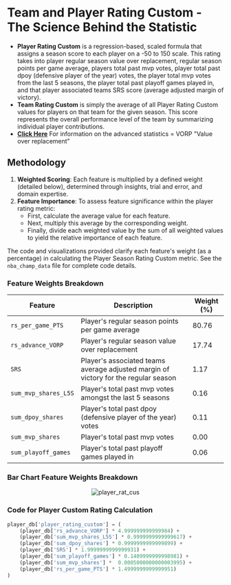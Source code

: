 # Team and Player Rating Custom - The Science Behind the Statistic

- **Player Rating Custom** is a regression-based, scaled formula that assigns a season score to each player on a -50 to 150 scale. This rating takes into player regular season value over replacement, regular season points per game average, players total past mvp votes, player total past dpoy (defensive player of the year) votes, the player total mvp votes from the last 5 seasons, the player total past playoff games played in, and that player associated teams SRS score (average adjusted margin of victory).
- **Team Rating Custom** is simply the average of all Player Rating Custom values for players on that team for the given season. This score represents the overall performance level of the team by summarizing individual player contributions.
- [**Click Here**](https://www.basketball-reference.com/about/glossary.html) For information on the advanced statistics = VORP "Value over replacement"
   
## Methodology 

1. **Weighted Scoring**: Each feature is multiplied by a defined weight (detailed below), determined through insights, trial and error, and domain expertise.
2. **Feature Importance**: To assess feature significance within the player rating metric:
   - First, calculate the average value for each feature.
   - Next, multiply this average by the corresponding weight.
   - Finally, divide each weighted value by the sum of all weighted values to yield the relative importance of each feature.

The code and visualizations provided clarify each feature's weight (as a percentage) in calculating the Player Season Rating Custom metric. See the `nba_champ_data` file for complete code details.

### Feature Weights Breakdown

| Feature                           | Description                                                                                       | Weight (%) |
|-----------------------------------|---------------------------------------------------------------------------------------------------|------------|
| `rs_per_game_PTS`                               | Player's regular season points per game average                                                         | 80.76     |
| `rs_advance_VORP`                         | Player's regular season value over replacement                                                      | 17.74      |
| `SRS`        | Player's associated teams average adjusted margin of victory for the regular season                              | 1.17      |
| `sum_mvp_shares_L5S`                         | Player's total past mvp votes amongst the last 5 seasons                                                       | 0.16      |
| `sum_dpoy_shares`        | Player's total past dpoy (defensive player of the year) votes                             | 0.11      |
| `sum_mvp_shares`                         | Player's total past mvp votes                                                      | 0.00      |
| `sum_playoff_games`        | Player's total past playoff games played in                              | 0.06      |

### Bar Chart Feature Weights Breakdown

<div align="center">
  <img src="https://github.com/user-attachments/assets/8751d085-d5f5-4b50-90bb-9dadf633b5ba" alt="player_rat_cus">
</div>

### Code for Player Custom Rating Calculation

```python
player_db['player_rating_custom'] = (
    (player_db['rs_advance_VORP'] * 4.999999999999984) +
    (player_db['sum_mvp_shares_L5S'] * 0.9999999999999617) +
    (player_db['sum_dpoy_shares'] * 0.9999999999999899) +
    (player_db['SRS'] * 1.9999999999999931) +
    (player_db['sum_playoff_games'] * 0.1409999999998981) +
    (player_db['sum_mvp_shares'] *  0.0005000000000003995) +
    (player_db['rs_per_game_PTS'] * 1.4999999999999951)
)
```
